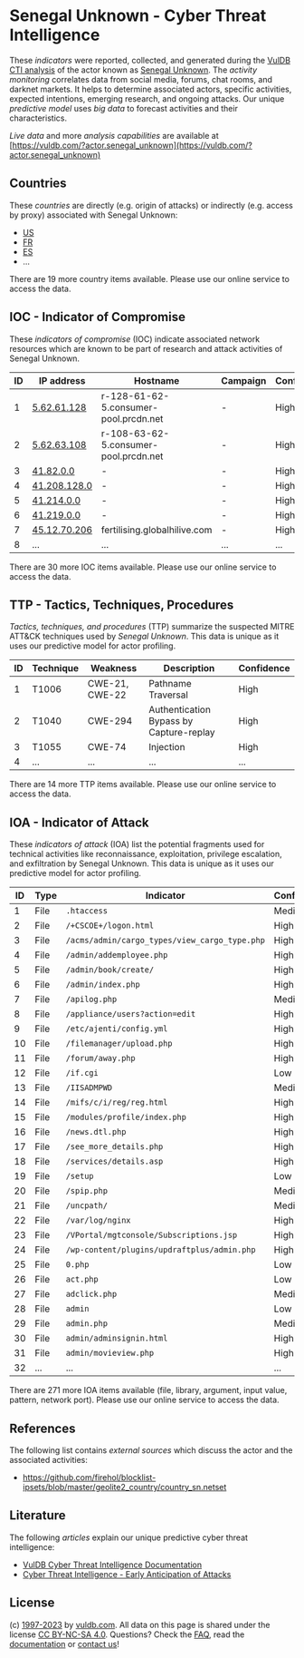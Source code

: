 # Senegal Unknown - Cyber Threat Intelligence

These _indicators_ were reported, collected, and generated during the [VulDB CTI analysis](https://vuldb.com/?kb.cti) of the actor known as [Senegal Unknown](https://vuldb.com/?actor.senegal_unknown). The _activity monitoring_ correlates data from social media, forums, chat rooms, and darknet markets. It helps to determine associated actors, specific activities, expected intentions, emerging research, and ongoing attacks. Our unique _predictive model_ uses _big data_ to forecast activities and their characteristics.

_Live data_ and more _analysis capabilities_ are available at [https://vuldb.com/?actor.senegal_unknown](https://vuldb.com/?actor.senegal_unknown)

## Countries

These _countries_ are directly (e.g. origin of attacks) or indirectly (e.g. access by proxy) associated with Senegal Unknown:

* [US](https://vuldb.com/?country.us)
* [FR](https://vuldb.com/?country.fr)
* [ES](https://vuldb.com/?country.es)
* ...

There are 19 more country items available. Please use our online service to access the data.

## IOC - Indicator of Compromise

These _indicators of compromise_ (IOC) indicate associated network resources which are known to be part of research and attack activities of Senegal Unknown.

ID | IP address | Hostname | Campaign | Confidence
-- | ---------- | -------- | -------- | ----------
1 | [5.62.61.128](https://vuldb.com/?ip.5.62.61.128) | r-128-61-62-5.consumer-pool.prcdn.net | - | High
2 | [5.62.63.108](https://vuldb.com/?ip.5.62.63.108) | r-108-63-62-5.consumer-pool.prcdn.net | - | High
3 | [41.82.0.0](https://vuldb.com/?ip.41.82.0.0) | - | - | High
4 | [41.208.128.0](https://vuldb.com/?ip.41.208.128.0) | - | - | High
5 | [41.214.0.0](https://vuldb.com/?ip.41.214.0.0) | - | - | High
6 | [41.219.0.0](https://vuldb.com/?ip.41.219.0.0) | - | - | High
7 | [45.12.70.206](https://vuldb.com/?ip.45.12.70.206) | fertilising.globalhilive.com | - | High
8 | ... | ... | ... | ...

There are 30 more IOC items available. Please use our online service to access the data.

## TTP - Tactics, Techniques, Procedures

_Tactics, techniques, and procedures_ (TTP) summarize the suspected MITRE ATT&CK techniques used by _Senegal Unknown_. This data is unique as it uses our predictive model for actor profiling.

ID | Technique | Weakness | Description | Confidence
-- | --------- | -------- | ----------- | ----------
1 | T1006 | CWE-21, CWE-22 | Pathname Traversal | High
2 | T1040 | CWE-294 | Authentication Bypass by Capture-replay | High
3 | T1055 | CWE-74 | Injection | High
4 | ... | ... | ... | ...

There are 14 more TTP items available. Please use our online service to access the data.

## IOA - Indicator of Attack

These _indicators of attack_ (IOA) list the potential fragments used for technical activities like reconnaissance, exploitation, privilege escalation, and exfiltration by Senegal Unknown. This data is unique as it uses our predictive model for actor profiling.

ID | Type | Indicator | Confidence
-- | ---- | --------- | ----------
1 | File | `.htaccess` | Medium
2 | File | `/+CSCOE+/logon.html` | High
3 | File | `/acms/admin/cargo_types/view_cargo_type.php` | High
4 | File | `/admin/addemployee.php` | High
5 | File | `/admin/book/create/` | High
6 | File | `/admin/index.php` | High
7 | File | `/apilog.php` | Medium
8 | File | `/appliance/users?action=edit` | High
9 | File | `/etc/ajenti/config.yml` | High
10 | File | `/filemanager/upload.php` | High
11 | File | `/forum/away.php` | High
12 | File | `/if.cgi` | Low
13 | File | `/IISADMPWD` | Medium
14 | File | `/mifs/c/i/reg/reg.html` | High
15 | File | `/modules/profile/index.php` | High
16 | File | `/news.dtl.php` | High
17 | File | `/see_more_details.php` | High
18 | File | `/services/details.asp` | High
19 | File | `/setup` | Low
20 | File | `/spip.php` | Medium
21 | File | `/uncpath/` | Medium
22 | File | `/var/log/nginx` | High
23 | File | `/VPortal/mgtconsole/Subscriptions.jsp` | High
24 | File | `/wp-content/plugins/updraftplus/admin.php` | High
25 | File | `0.php` | Low
26 | File | `act.php` | Low
27 | File | `adclick.php` | Medium
28 | File | `admin` | Low
29 | File | `admin.php` | Medium
30 | File | `admin/adminsignin.html` | High
31 | File | `admin/movieview.php` | High
32 | ... | ... | ...

There are 271 more IOA items available (file, library, argument, input value, pattern, network port). Please use our online service to access the data.

## References

The following list contains _external sources_ which discuss the actor and the associated activities:

* https://github.com/firehol/blocklist-ipsets/blob/master/geolite2_country/country_sn.netset

## Literature

The following _articles_ explain our unique predictive cyber threat intelligence:

* [VulDB Cyber Threat Intelligence Documentation](https://vuldb.com/?kb.cti)
* [Cyber Threat Intelligence - Early Anticipation of Attacks](https://www.scip.ch/en/?labs.20201022)

## License

(c) [1997-2023](https://vuldb.com/?kb.changelog) by [vuldb.com](https://vuldb.com/?kb.about). All data on this page is shared under the license [CC BY-NC-SA 4.0](https://creativecommons.org/licenses/by-nc-sa/4.0/). Questions? Check the [FAQ](https://vuldb.com/?kb.faq), read the [documentation](https://vuldb.com/?kb) or [contact us](https://vuldb.com/?contact)!
